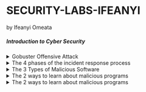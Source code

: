 # SECURITY-LABS-IFEANYI
by Ifeanyi Omeata

##### Introduction to Cyber Security

<details>
  <summary>Gobuster Offensive Attack</summary>
  
  ##### 1. What is Gobuster?
  - [ ] [Gobuster](https://github.com/OJ/gobuster) is a tool used to brute-force: 
      - [ ] URIs (directories and files) in web sites.
      - [ ] DNS subdomains (with wildcard support).
      - [ ] Open Amazon S3 buckets
      - [ ] Open Google Cloud buckets
      - [ ] TFTP servers
  - [ ] Gobuster will take a list of potential page or directory names and try accessing a website with each of them; if the page exists, it tells you.

  
  ##### 2. Using Gobuster To Find Hidden Website Pages
  - [ ] Type the following command into the terminal to find potentially hidden pages on website
  ```
  gobuster -u http://fakebank.thm -w wordlist.txt dir
  ```
  - [ ] -u is used to state the website we're scanning
  - [ ] -w takes a list of words to iterate through to find hidden pages.

</details>

<details>
  <summary>The 4 phases of the incident response process </summary>
 
  ##### The four major phases of the incident response process are:

- [ ] Preparation: This requires a team trained and ready to handle incidents. Ideally, various measures are put in place to prevent incidents from happening in the first place.
- [ ] Detection and Analysis: The team has the necessary resources to detect any incident; moreover, it is essential to analyze any detected incident further to learn about its severity.
- [ ] Containment, Eradication, and Recovery: Once an incident is detected, it is crucial to stop it from affecting other systems, eliminate it, and recover the affected systems. For instance, when we notice that a system is infected with a computer virus, we would like to stop (contain) the virus from spreading to other systems, clean (eradicate) the virus, and ensure proper system recovery.
- [ ] Post-Incident Activity: After a successful recovery, a report is produced, and the lesson learned is shared to prevent similar future incidents.

![image](https://github.com/user-attachments/assets/fe934afc-6615-4bcb-9c21-526d89042fd5)

</details>

<details>
  <summary>The 3 Types of Malicious Software </summary>
 
  ##### The 3 Types of Malicious Software are:

- [ ] A virus - is a piece of code (part of a program) that attaches itself to a program. It is designed to spread from one computer to another and works by altering, overwriting, and deleting files once it infects a computer. The result ranges from the computer becoming slow to unusable.
- [ ] Trojan Horse - is a program that shows one desirable function but hides a malicious function underneath. For example, a victim might download a video player from a shady website that gives the attacker complete control over their system.
- [ ] Ransomware - is a malicious program that encrypts the user’s files. Encryption makes the files unreadable without knowing the encryption password. The attacker offers the user the encryption password if the user is willing to pay a “ransom.”

</details>

<details>
  <summary>The 2 ways to learn about malicious programs </summary>
 
  ##### The 2 ways to learn about malicious programs are:

- [ ] Static analysis - works by inspecting the malicious program without running it. This usually requires solid knowledge of assembly language (the processor’s instruction set, i.e., the computer’s fundamental instructions).
- [ ] Dynamic analysis - works by running the malware in a controlled environment and monitoring its activities. It lets you observe how the malware behaves when running.

</details>

<details>
  <summary>The 2 ways to learn about malicious programs </summary>
 
  ##### The 2 ways to learn about malicious programs are:

- [ ] Static analysis - works by inspecting the malicious program without running it. This usually requires solid knowledge of assembly language (the processor’s instruction set, i.e., the computer’s fundamental instructions).
- [ ] Dynamic analysis - works by running the malware in a controlled environment and monitoring its activities. It lets you observe how the malware behaves when running.

</details>
